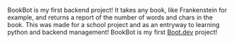 BookBot is my first backend project!
It takes any book, like Frankenstein for example, and returns a report
of the number of words and chars in the book.
This was made for a school project and as an entryway to learning python
and backend management!
BookBot is my first [Boot.dev](https://www.boot.dev) project!
